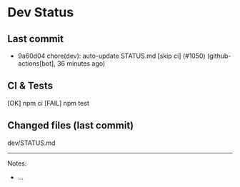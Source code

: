 # Dev Status

## Last commit
- 9a60d04 chore(dev): auto-update STATUS.md [skip ci] (#1050) (github-actions[bot], 36 minutes ago)
## CI & Tests
[OK] npm ci
[FAIL] npm test

## Changed files (last commit)
dev/STATUS.md

---
Notes:
- ...
